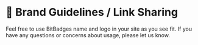 # 🤝 Brand Guidelines / Link Sharing

Feel free to use BitBadges name and logo in your site as you see fit. If you have any questions or concerns about usage, please let us know.
